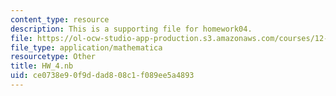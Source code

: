 ```yaml
---
content_type: resource
description: This is a supporting file for homework04.
file: https://ol-ocw-studio-app-production.s3.amazonaws.com/courses/12-010-computational-methods-of-scientific-programming-fall-2011/ce0738e90f9ddad808c1f089ee5a4893_HW_4.nb
file_type: application/mathematica
resourcetype: Other
title: HW_4.nb
uid: ce0738e9-0f9d-dad8-08c1-f089ee5a4893
---
```

